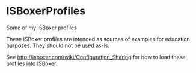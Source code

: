 # ISBoxerProfiles
Some of my ISBoxer profiles

These ISBoxer profiles are intended as sources of examples for education purposes. They should not be used as-is.

See http://isboxer.com/wiki/Configuration_Sharing for how to load these profiles into ISBoxer.

